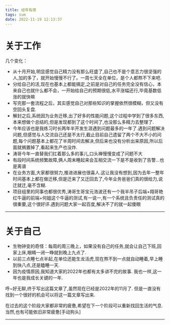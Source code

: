 ```yaml
---
title: 经年有感
tags: sum
date: 2022-11-19 12:13:37
---
```


# 关于工作

几个变化：

- 从十月开始,明显感觉自己精力没有那么旺盛了,自己也不是个意志力很坚强的人,加的多了，就开始慢慢不行了。一周七天全在单位，是个人都熬不下来吧.
- 分给自己的活,现在也基本上都能搞定,之前是对自己的任务完全没有信心，本来自己也就什么都不会，一开始给自己的预期很低,水平涨幅还行,毕竟基数低涨的就快嘛
- 写完那一套流程之后，其实感觉自己对那些知识的掌握依然很模糊，但又没有空回头复盘.
- 解封之后,系统因为业务迁移,出了好多的性能问题,这个过程中学到了很多东西,本来想做个总结的,但是发现都到了这个时间了,也没那么多精力去整理了.
- 今年应该也是我练习时长两年半开发生涯遇到问题最多的一年了.遇到问题解决问题,但感觉与人交流自己还是不太行,截止目前自己遗留了两个不大不小的问题,每个问题基本上都花了半周时间去解决,但后来也没有分析出来原因,所以后面就搁置掉了,看起来生产也没炸.
- 涛哥今年一直替我们扛着那么多的事儿,口头禅慢慢变成了问题不大
- 有段时间系统频繁故障,俩人周末睡起来会互相交流一下是不是收到了告警...也是离谱
- 在业务方面,大家都很努力,推进进展也很喜人.这让我没有想到,因为去年一整年时间基本上都在做迁移,但是迁来了又迁回去了,今年业务爸爸们真的很给力,说迁就迁,毫不含糊.
- 项目组里的同事也都很优秀,涛哥生哥宝元浩波还有一个我半吊子后端+翔哥艳红牛逼的前端+何姐这个牛逼的测试,有一说一,有一个系统且负责任的测试真的很重要,这个很好评.遇到问题大家一起百度,解决不了的就一起傻眼

---

# 关于自己

- 生物钟变的奇怪：每周的周三晚上，如果没有自己的任务,就会让自己下班,回家上床,眼睛一闭一睁就到晚上九点了.
- 以前三点睡七点半起,在单位还能生龙活虎,现在熬不到一点就自动睡着,早上睡到快八点,还是瞌睡一天.
- 因为疫情原因,我知道大家的2022年也都有太多讲不完的故事. 我也一样,这一年也是我成长关键的一年.

呼~好无聊,终于写出这篇文章了,虽然现在已经是2022年的11月了. 但是一直没有找到一个很好的机会可以将这一篇文章写出来.

在过去的这个阶段大家都非常的疲惫,希望在下一个阶段可以重新找回生活的气息.当然,也有可能依旧非常疲惫[手动狗头]

---